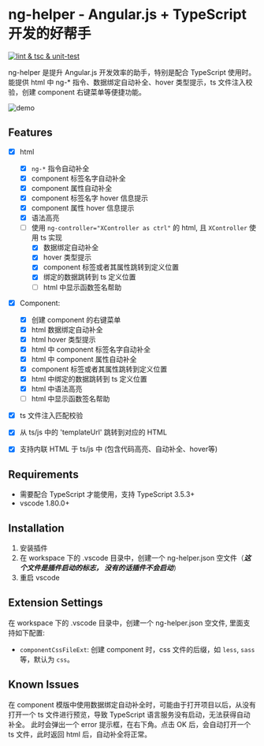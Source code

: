 # ng-helper - Angular.js + TypeScript 开发的好帮手

[![lint & tsc & unit-test](https://github.com/huanguolin/ng-helper/actions/workflows/check.yml/badge.svg)](https://github.com/huanguolin/ng-helper/actions/workflows/check.yml)

ng-helper 是提升 Angular.js 开发效率的助手，特别是配合 TypeScript 使用时。能提供 html 中 ng-* 指令、数据绑定自动补全、hover 类型提示，ts 文件注入校验，创建 component 右键菜单等便捷功能。

![demo](https://raw.githubusercontent.com/huanguolin/ng-helper/main/resources/demo.gif)

## Features

- [x] html
  - [x] `ng-*` 指令自动补全
  - [x] component 标签名字自动补全
  - [x] component 属性自动补全
  - [x] component 标签名字 hover 信息提示
  - [x] component 属性 hover 信息提示
  - [x] 语法高亮
  - [ ] 使用 `ng-controller="XController as ctrl"` 的 html, 且 `XController` 使用 ts 实现
    - [x] 数据绑定自动补全
    - [x] hover 类型提示
    - [x] component 标签或者其属性跳转到定义位置
    - [x] 绑定的数据跳转到 ts 定义位置
    - [ ] html 中显示函数签名帮助
- [x] Component:
  - [x] 创建 component 的右键菜单
  - [x] html 数据绑定自动补全
  - [x] html hover 类型提示
  - [x] html 中 component 标签名字自动补全
  - [x] html 中 component 属性自动补全
  - [x] component 标签或者其属性跳转到定义位置
  - [x] html 中绑定的数据跳转到 ts 定义位置
  - [x] html 中语法高亮
  - [ ] html 中显示函数签名帮助
- [x] ts 文件注入匹配校验
- [x] 从 ts/js 中的 'templateUrl' 跳转到对应的 HTML
- [x] 支持内联 HTML 于 ts/js 中 (包含代码高亮、自动补全、hover等)


## Requirements

* 需要配合 TypeScript 才能使用，支持 TypeScript 3.5.3+
* vscode 1.80.0+


## Installation

1. 安装插件
2. 在 workspace 下的 .vscode 目录中，创建一个 ng-helper.json 空文件（***这个文件是插件启动的标志， 没有的话插件不会启动***）
3. 重启 vscode

## Extension Settings

在 workspace 下的 .vscode 目录中，创建一个 ng-helper.json 空文件, 里面支持如下配置:

* `componentCssFileExt`: 创建 component 时，css 文件的后缀，如 `less`, `sass` 等，默认为 `css`。

## Known Issues

在 component 模版中使用数据绑定自动补全时，可能由于打开项目以后，从没有打开一个 ts 文件进行预览，导致 TypeScript 语言服务没有启动，无法获得自动补全。
此时会弹出一个 error 提示框，在右下角。点击 OK 后，会自动打开一个 ts 文件，此时返回 html 后，自动补全将正常。

